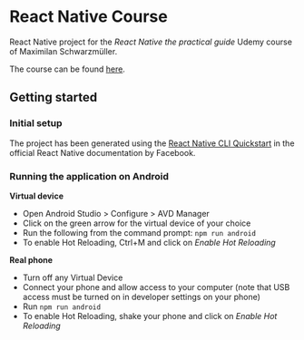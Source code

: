 # React Native Course

React Native project for the _React Native the practical guide_ Udemy course of Maximilan
Schwarzmüller.

The course can be found [here](https://www.udemy.com/react-native-the-practical-guide).

## Getting started

### Initial setup

The project has been generated using the
[React Native CLI Quickstart](https://facebook.github.io/react-native/docs/getting-started)
in the official React Native documentation by Facebook.

### Running the application on Android

**Virtual device**

- Open Android Studio > Configure > AVD Manager
- Click on the green arrow for the virtual device of your choice
- Run the following from the command prompt: `npm run android`
- To enable Hot Reloading, Ctrl+M and click on _Enable Hot Reloading_

**Real phone**

- Turn off any Virtual Device
- Connect your phone and allow access to your computer (note that USB access must be
  turned on in developer settings on your phone)
- Run `npm run android`
- To enable Hot Reloading, shake your phone and click on _Enable Hot Reloading_
